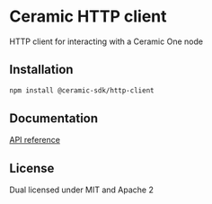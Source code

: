 # Ceramic HTTP client

HTTP client for interacting with a Ceramic One node

## Installation

```sh
npm install @ceramic-sdk/http-client
```

## Documentation

[API reference](https://github.com/ceramicstudio/ceramic-sdk/tree/main/docs/@ceramic-sdk/http-client)

## License

Dual licensed under MIT and Apache 2

